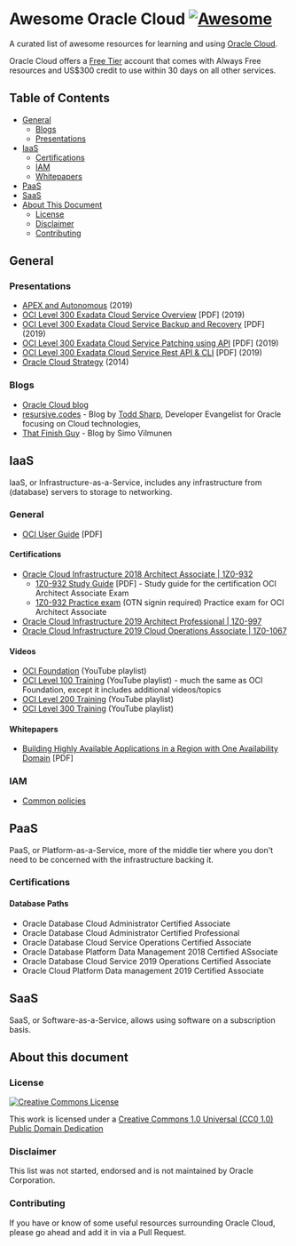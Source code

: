 # Awesome Oracle Cloud [![Awesome](https://awesome.re/badge.svg)](https://awesome.re)

A curated list of awesome resources for learning and using [Oracle Cloud](https://cloud.oracle.com).

Oracle Cloud offers a [Free Tier](https://oracle.com/cloud/free) account that comes with Always Free resources and US$300 credit to use within 30 days on all other services. 

## Table of Contents

* [General](#General)
  * [Blogs](#Blogs)
  * [Presentations](#Presentations)
* [IaaS](#iaas)
  * [Certifications](#certifications)
  * [IAM](#iam)
  * [Whitepapers](#whitepapers)
* [PaaS](#paas)
* [SaaS](#saas)
* [About This Document](#about-this-document)
  * [License](#license)
  * [Disclaimer](#disclaimer)
  * [Contributing](#contributing)

## General

### Presentations

* [APEX and Autonomous](https://www.slideshare.net/MichaelHichwa/apex-and-oracle-apex-oracle-autonomous-database-always-free-oracle-cloud-services) (2019)
* [OCI Level 300 Exadata Cloud Service Overview](https://cloud.oracle.com/iaas/training/slides/ExaCS_overview.pdf) \[PDF\] (2019)
* [OCI Level 300 Exadata Cloud Service Backup and Recovery](https://cloud.oracle.com/iaas/training/slides/ExaCS-Backup_Recovery.pdf) \[PDF\] (2019)
* [OCI Level 300 Exadata Cloud Service Patching using API](https://cloud.oracle.com/iaas/training/slides/ExaCS_Patching.pdf) \[PDF\] (2019)
* [OCI Level 300 Exadata Cloud Service Rest API & CLI](https://cloud.oracle.com/iaas/training/slides/ExaCS-API-CLI.pdf) \[PDF\] (2019)
* [Oracle Cloud Strategy](https://www.slideshare.net/oracle/oracle-cloud-strategy-42853467) (2014)

### Blogs

* [Oracle Cloud blog](https://blogs.oracle.com/developers/cloud-dev)
* [resursive.codes](http://recursive.codes/) - Blog by [Todd Sharp](https://twitter.com/recursivecodes), Developer Evangelist for Oracle focusing on Cloud technologies,
* [That Finish Guy](https://www.thatfinnishguy.blog/) - Blog by Simo Vilmunen

## IaaS

IaaS, or Infrastructure-as-a-Service, includes any infrastructure from (database) servers to storage to networking.

### General

* [OCI User Guide](https://docs.cloud.oracle.com/iaas/pdf/ug/OCI_User_Guide.pdf) \[PDF\]

#### Certifications

* [Oracle Cloud Infrastructure 2018 Architect Associate | 1Z0-932](https://education.oracle.com/oracle-cloud-infrastructure-2018-certified-architect-associate/trackp_538)
  * [1Z0-932 Study Guide](https://learn.oracle.com/education/pdf/Oracle_Cloud_Infrastructure_study_guide.pdf) \[PDF\] - Study guide for the certification OCI Architect Associate Exam
  * [1Z0-932 Practice exam](http://oukc.oracle.com/static12/opn/login/?t=checkusercookies|r=-1|c=2164389233) (OTN signin required) Practice exam for OCI Architect Associate
* [Oracle Cloud Infrastructure 2019 Architect Professional | 1Z0-997](https://education.oracle.com/oracle-cloud-infrastructure-2019-architect-professional/pexam_1Z0-997)
* [Oracle Cloud Infrastructure 2019 Cloud Operations Associate | 1Z0-1067](https://education.oracle.com/oracle-cloud-infrastructure-2019-cloud-operations-associate/pexam_1Z0-1067)

#### Videos

* [OCI Foundation](https://www.youtube.com/playlist?list=PLKCk3OyNwIzu_Eu3JcqXs7zyKSSd-lbq1) (YouTube playlist)
* [OCI Level 100 Training](https://www.youtube.com/playlist?list=PLKCk3OyNwIzvn8dpgrIKNdBOHT7AoMZlw) (YouTube playlist) - much the same as OCI Foundation, except it includes additional videos/topics
* [OCI Level 200 Training](https://www.youtube.com/playlist?list=PLKCk3OyNwIzuBQ13lwsZpqO4__rLrO1eA) (YouTube playlist)
* [OCI Level 300 Training](https://www.youtube.com/playlist?list=PLKCk3OyNwIzuem-VkaKeHlY1Z5O2ctQld) (YouTube playlist)

#### Whitepapers

* [Building Highly Available Applications in a Region with One Availability Domain](https://docs.cloud.oracle.com/iaas/Content/Resources/Assets/whitepapers/building-ha-apps-in-one-availability-domain.pdf) \[PDF\]

### IAM

* [Common policies](https://docs.cloud.oracle.com/iaas/Content/Identity/Concepts/commonpolicies.htm)

## PaaS

PaaS, or Platform-as-a-Service, more of the middle tier where you don't need to be concerned with the infrastructure backing it.

### Certifications

#### Database Paths

* Oracle Database Cloud Administrator Certified Associate
* Oracle Database Cloud Administrator Certified Professional
* Oracle Database Cloud Service Operations Certified Associate
* Oracle Database Platform Data Management 2018 Certified ASsociate
* Oracle Database Cloud Service 2019 Operations Certified Associate
* Oracle Cloud Platform Data management 2019 Certified Associate


## SaaS

SaaS, or Software-as-a-Service, allows using software on a subscription basis.

## About this document

### License

[![Creative Commons License](https://licensebuttons.net/p/88x31.png)](https://creativecommons.org/publicdomain/zero/1.0/)

This work is licensed under a [Creative Commons 1.0 Universal (CC0 1.0) Public Domain Dedication](https://creativecommons.org/publicdomain/zero/1.0/)

### Disclaimer

This list was not started, endorsed and is not maintained by Oracle Corporation.

### Contributing

If you have or know of some useful resources surrounding Oracle Cloud, please go ahead and add it in via a Pull Request.
